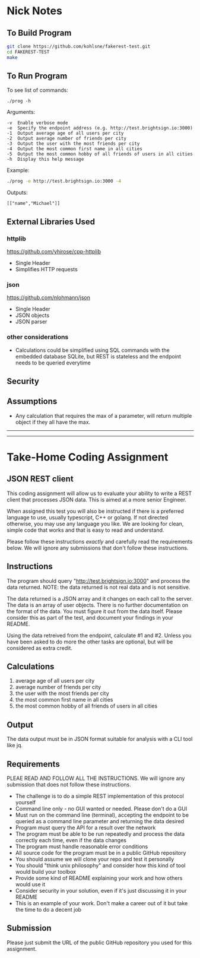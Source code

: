 # Nick Notes
## To Build Program
``` Bash
git clone https://github.com/kohlsne/fakerest-test.git
cd FAKEREST-TEST
make
```

## To Run Program
To see list of commands:
```
./prog -h
```
Arguments:
```
-v  Enable verbose mode
-e  Specify the endpoint address (e.g. http://test.brightsign.io:3000)
-1  Output average age of all users per city
-2  Output average number of friends per city
-3  Output the user with the most friends per city
-4  Output the most common first name in all cities
-5  Output the most common hobby of all friends of users in all cities
-h  Display this help message
```
Example:
``` Bash
./prog -e http://test.brightsign.io:3000 -4

```
Outputs:
```
[["name","Michael"]]
```

## External Libraries Used
### httplib
https://github.com/yhirose/cpp-httplib
- Single Header
- Simplifies HTTP requests

### json
https://github.com/nlohmann/json
- Single Header
- JSON objects
- JSON parser

### other considerations
- Calculations could be simplified using SQL commands with the embedded database SQLite, but REST is stateless and the endpoint needs to be queried  everytime

## Security

## Assumptions
- Any calculation that requires the max of a parameter, will return multiple object if they all have the max.
---
---

# Take-Home Coding Assignment
## JSON REST client

This coding assignment will allow us to evaluate your ability to write a REST client that processes JSON data.  This is aimed at a more senior Engineer.

When assigned this test you will also be instructed if there is a preferred language to use, usually typescript, C++ or golang.  If not directed otherwise,
you may use any language you like. We are looking for clean, simple code that works and that is easy to read and understand.

Please follow these instructions *exactly* and carefully read the requirements below.  We will ignore any submissions that don't follow these instructions.

## Instructions

The program should query "http://test.brightsign.io:3000" and process the data returned. NOTE: the data returned is not real data and is not sensitive.

The data returned is a JSON array and it changes on each call to the server.  The data is an array of user objects.
There is no further documentation on the format of the data.  You must figure it out from the data itself.  Please consider this as part of the test, and document your findings in your README.

Using the data retreived from the endpoint, calculate #1 and #2.  Unless you have been asked to do more the other tasks are optional, but will be considered as extra credit.

## Calculations

1. average age of all users per city
2. average number of friends per city
3. the user with the most friends per city
4. the most common first name in all cities
5. the most common hobby of all friends of users in all cities

## Output

The data output must be in JSON format suitable for analysis with a CLI tool like jq.

## Requirements

PLEAE READ AND FOLLOW ALL THE INSTRUCTIONS.  We will ignore any submission that does not follow these instructions.

* The challenge is to do a simple REST implementation of this protocol yourself
* Command line only - no GUI wanted or needed.  Please don't do a GUI
* Must run on the command line (terminal), accepting the endpoint to be queried as a command line parameter and returning the data desired
* Program must query the API for a result over the network
* The program must be able to be run repeatedly and process the data correctly each time, even if the data changes
* The program must handle reasonable error conditions
* All source code for the program must be in a public GitHub repository
* You should assume we will clone your repo and test it personally
* You should "think unix philosophy" and consider how this kind of tool would build your toolbox
* Provide some kind of README explaining your work and how others would use it
* Consider security in your solution, even if it's just discussing it in your README
* This is an example of your work.  Don't make a career out of it but take the time to do a decent job

## Submission

Please just submit the URL of the public GitHub repository you used for this assignment.
